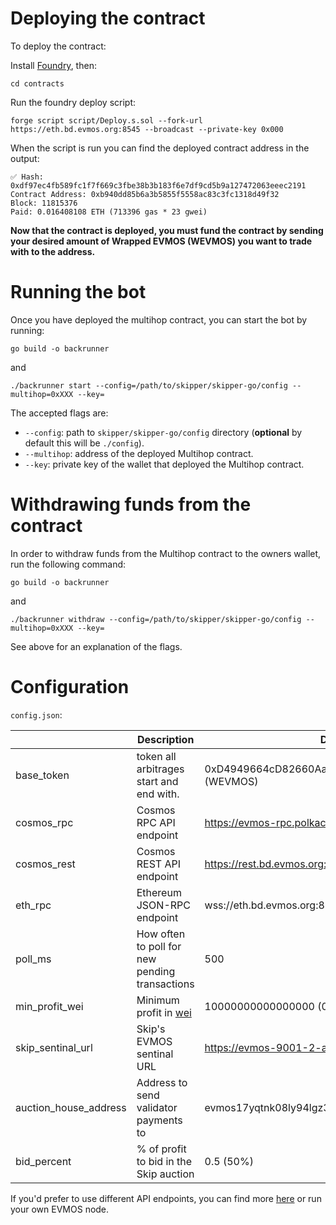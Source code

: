 # Deploying the contract

To deploy the contract:

Install [Foundry](https://github.com/foundry-rs/foundry#installation), then:

```
cd contracts
```

Run the foundry deploy script:

```
forge script script/Deploy.s.sol --fork-url https://eth.bd.evmos.org:8545 --broadcast --private-key 0x000
```

When the script is run you can find the deployed contract address in the output:

```
✅ Hash: 0xdf97ec4fb589fc1f7f669c3fbe38b3b183f6e7df9cd5b9a127472063eeec2191
Contract Address: 0xb940dd85b6a3b5855f5558ac83c3fc1318d49f32
Block: 11815376
Paid: 0.016408108 ETH (713396 gas * 23 gwei)
```

**Now that the contract is deployed, you must fund the contract by sending your desired amount of Wrapped EVMOS (WEVMOS) you want to trade with to the address.**

# Running the bot

Once you have deployed the multihop contract, you can start the bot by running:

```
go build -o backrunner
```

and

```
./backrunner start --config=/path/to/skipper/skipper-go/config --multihop=0xXXX --key=
```

The accepted flags are:

- `--config`: path to `skipper/skipper-go/config` directory (**optional** by default this will be `./config`).
- `--multihop`: address of the deployed Multihop contract.
- `--key`: private key of the wallet that deployed the Multihop contract.

# Withdrawing funds from the contract

In order to withdraw funds from the Multihop contract to the owners wallet, run the following command:

```
go build -o backrunner
```

and

```
./backrunner withdraw --config=/path/to/skipper/skipper-go/config --multihop=0xXXX --key=
```

See above for an explanation of the flags.

# Configuration

`config.json`:

|                       | Description                                         | Default                                             |
| --------------------- | --------------------------------------------------- | --------------------------------------------------- |
| base_token            | token all arbitrages start and end with.            | 0xD4949664cD82660AaE99bEdc034a0deA8A0bd517 (WEVMOS) |
| cosmos_rpc            | Cosmos RPC API endpoint                             | https://evmos-rpc.polkachu.com                      |
| cosmos_rest           | Cosmos REST API endpoint                            | https://rest.bd.evmos.org:1317                      |
| eth_rpc               | Ethereum JSON-RPC endpoint                          | wss://eth.bd.evmos.org:8546                         |
| poll_ms               | How often to poll for new pending transactions      | 500                                                 |
| min_profit_wei        | Minimum profit in [wei](https://eth-converter.com/) | 10000000000000000 (0.1)                             |
| skip_sentinal_url     | Skip's EVMOS sentinal URL                           | https://evmos-9001-2-api.skip.money                 |
| auction_house_address | Address to send validator payments to               | evmos17yqtnk08ly94lgz3fzagfu2twsws33z7cpkxa2        |
| bid_percent           | % of profit to bid in the Skip auction              | 0.5 (50%)                                           |

If you'd prefer to use different API endpoints, you can find more [here](https://docs.evmos.org/develop/api/networks) or run your own EVMOS node.
